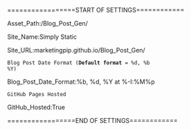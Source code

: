 =================START OF SETTINGS============

Asset_Path:/Blog_Post_Gen/

Site_Name:Simply Static

Site_URL:marketingpip.github.io/Blog_Post_Gen/

<code>Blog Post Date Format (**Default format** = %d, %b %Y) </code>

Blog_Post_Date_Format:%b, %d, %Y at %-I&#58;%M%p

<code>GitHub Pages Hosted</code>

GitHub_Hosted:True



=================END OF SETTINGS============
